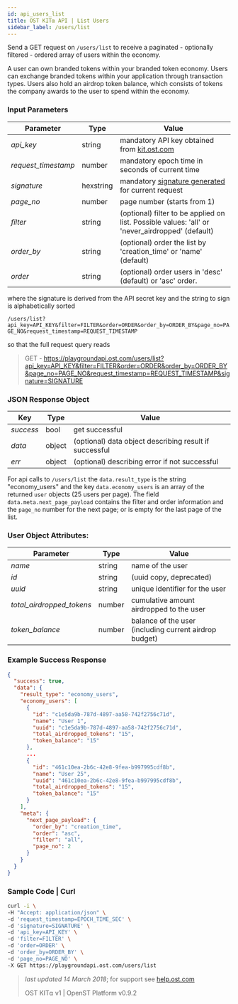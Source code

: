```yaml
---
id: api_users_list
title: OST KIT⍺ API | List Users
sidebar_label: /users/list
---
```


Send a GET request on `/users/list` to receive a paginated - optionally filtered - ordered array of users within the economy.

A user can own branded tokens within your branded token economy.  Users can exchange branded tokens within your application through transaction types.  Users also hold an airdrop token balance, which consists of tokens the company awards to the user to spend within the economy.

### Input Parameters

| Parameter           | Type      | Value  |
|---------------------|-----------|--------|
| _api_key_           | string    | mandatory API key obtained from [kit.ost.com](https://kit.ost.com) |
| _request_timestamp_ | number    | mandatory epoch time in seconds of current time |
| _signature_         | hexstring | mandatory [<u>signature generated</u>](2_98_API_AUTHENTICATION.md) for current request |
| _page_no_           | number    | page number (starts from 1) |
| _filter_            | string    | (optional) filter to be applied on list. Possible values: 'all' or 'never_airdropped' (default) |
| _order_by_          | string | (optional) order the list by 'creation_time' or 'name' (default) |
| _order_             | string | (optional) order users in 'desc' (default) or 'asc' order. |


where the signature is derived from the API secret key and the string to sign is alphabetically sorted

`/users/list?api_key=API_KEY&filter=FILTER&order=ORDER&order_by=ORDER_BY&page_no=PAGE_NO&request_timestamp=REQUEST_TIMESTAMP`

so that the full request query reads

> GET - https://playgroundapi.ost.com/users/list?api_key=API_KEY&filter=FILTER&order=ORDER&order_by=ORDER_BY&page_no=PAGE_NO&request_timestamp=REQUEST_TIMESTAMP&signature=SIGNATURE

### JSON Response Object

| Key        | Type   | Value      |
|------------|--------|------------|
| _success_  | bool   | get successful |
| _data_     | object | (optional) data object describing result if successful   |
| _err_      | object | (optional) describing error if not successful |

For api calls to `/users/list` the `data.result_type` is the string "economy_users"
and the key `data.economy_users` is an array of the returned `user` objects (25 users per page). The field `data.meta.next_page_payload` contains the filter and order information and the `page_no` number for the next page; or is empty for the last page of the list.

### User Object Attributes:

| Parameter | Type   | Value  |
|-----------|--------|--------|
| _name_    | string | name of the user  |
| _id_      | string | (uuid copy, deprecated) |
| _uuid_    | string | unique identifier for the user  |
| _total_airdropped_tokens_ | number | cumulative amount airdropped to the user |
| _token_balance_           | number | balance of the user (including current airdrop budget)  |

### Example Success Response
```json
{
  "success": true,
  "data": {
    "result_type": "economy_users",
    "economy_users": [
      {
        "id": "c1e5da9b-787d-4897-aa58-742f2756c71d",
        "name": "User 1",
        "uuid": "c1e5da9b-787d-4897-aa58-742f2756c71d",
        "total_airdropped_tokens": "15",
        "token_balance": "15"
      },
      ...
      {
        "id": "461c10ea-2b6c-42e8-9fea-b997995cdf8b",
        "name": "User 25",
        "uuid": "461c10ea-2b6c-42e8-9fea-b997995cdf8b",
        "total_airdropped_tokens": "15",
        "token_balance": "15"
      }
    ],
    "meta": {
      "next_page_payload": {
        "order_by": "creation_time",
        "order": "asc",
        "filter": "all",
        "page_no": 2
      }
    }
  }
}
```

### Sample Code | Curl
```bash
curl -i \
-H "Accept: application/json" \
-d 'request_timestamp=EPOCH_TIME_SEC' \
-d 'signature=SIGNATURE' \
-d 'api_key=API_KEY' \
-d 'filter=FILTER' \
-d 'order=ORDER' \
-d 'order_by=ORDER_BY' \
-d 'page_no=PAGE_NO' \
-X GET https://playgroundapi.ost.com/users/list
```

>_last updated 14 March 2018_; for support see [help.ost.com](help.ost.com)
>
> OST KIT⍺ v1 | OpenST Platform v0.9.2
